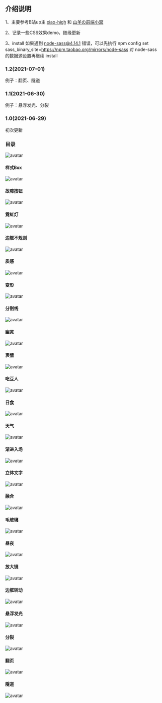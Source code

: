 ## 介绍说明
1、主要参考B站up主 [xiao-high](https://space.bilibili.com/410197001/) 和 [山羊の前端小窝](https://space.bilibili.com/266664645/)

2、记录一些CSS效果demo，随缘更新

3、install 如果遇到 node-sass@4.14.1 错误，可以先执行 npm config set sass_binary_site=https://npm.taobao.org/mirrors/node-sass 对 node-sass 的数据源设置再继续 install


### 1.2(2021-07-01)

例子：翻页、隧道

### 1.1(2021-06-30)

例子：悬浮发光、分裂

### 1.0(2021-06-29)

初次更新

### 目录

![avatar](https://github.com/Beingyo/imgRepository/blob/main/img/vue-test-css-template/index.png)

#### 样式Box

![avatar](https://github.com/Beingyo/imgRepository/blob/main/img/vue-test-css-template/CSSBox.png)

#### 故障按钮

![avatar](https://github.com/Beingyo/imgRepository/blob/main/img/vue-test-css-template/buttonFault.png)

#### 霓虹灯

![avatar](https://github.com/Beingyo/imgRepository/blob/main/img/vue-test-css-template/neonLight.png)

#### 边框不规则

![avatar](https://github.com/Beingyo/imgRepository/blob/main/img/vue-test-css-template/borderIrregular.png)

#### 质感

![avatar](https://github.com/Beingyo/imgRepository/blob/main/img/vue-test-css-template/texture.png)

#### 变形

![avatar](https://github.com/Beingyo/imgRepository/blob/main/img/vue-test-css-template/deformation.png)

#### 分割线

![avatar](https://github.com/Beingyo/imgRepository/blob/main/img/vue-test-css-template/dividingLine.png)

#### 幽灵

![avatar](https://github.com/Beingyo/imgRepository/blob/main/img/vue-test-css-template/ghost.png)

#### 表情

![avatar](https://github.com/Beingyo/imgRepository/blob/main/img/vue-test-css-template/emotion.png)

#### 吃豆人

![avatar](https://github.com/Beingyo/imgRepository/blob/main/img/vue-test-css-template/eater.png)

#### 日食

![avatar](https://github.com/Beingyo/imgRepository/blob/main/img/vue-test-css-template/eclipse.png)

#### 天气

![avatar](https://github.com/Beingyo/imgRepository/blob/main/img/vue-test-css-template/weather.png)

#### 渐进入场

![avatar](https://github.com/Beingyo/imgRepository/blob/main/img/vue-test-css-template/gradual.png)

#### 立体文字

![avatar](https://github.com/Beingyo/imgRepository/blob/main/img/vue-test-css-template/solidText.png)

#### 融合

![avatar](https://github.com/Beingyo/imgRepository/blob/main/img/vue-test-css-template/fuse.png)

#### 毛玻璃

![avatar](https://github.com/Beingyo/imgRepository/blob/main/img/vue-test-css-template/glass.png)

#### 昼夜

![avatar](https://github.com/Beingyo/imgRepository/blob/main/img/vue-test-css-template/dayAndNight.png)

#### 放大镜

![avatar](https://github.com/Beingyo/imgRepository/blob/main/img/vue-test-css-template/magnifier.png)

#### 边框转动

![avatar](https://github.com/Beingyo/imgRepository/blob/main/img/vue-test-css-template/borderRotate.png)

#### 悬浮发光

![avatar](https://github.com/Beingyo/imgRepository/blob/main/img/vue-test-css-template/hoverLight.png)

#### 分裂

![avatar](https://github.com/Beingyo/imgRepository/blob/main/img/vue-test-css-template/split.png)

#### 翻页

![avatar](https://github.com/Beingyo/imgRepository/blob/main/img/vue-test-css-template/book.png)

#### 隧道

![avatar](https://github.com/Beingyo/imgRepository/blob/main/img/vue-test-css-template/tunnel.png)
